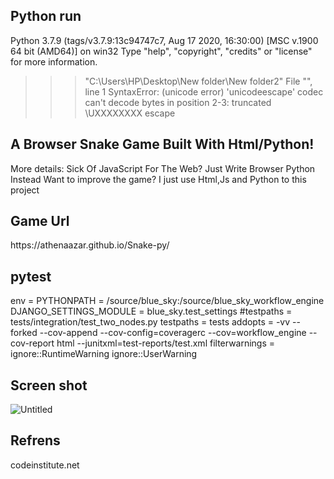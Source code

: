 <h2> Python run </h2>

Python 3.7.9 (tags/v3.7.9:13c94747c7, Aug 17 2020, 16:30:00) [MSC v.1900 64 bit (AMD64)] on win32
Type "help", "copyright", "credits" or "license" for more information.
>>> "C:\Users\HP\Desktop\New folder\New folder2"
  File "<stdin>", line 1
SyntaxError: (unicode error) 'unicodeescape' codec can't decode bytes in position 2-3: truncated \UXXXXXXXX escape
>>>

  
  
  
<h2>A Browser Snake Game Built With Html/Python!</h2>
More details: Sick Of JavaScript For The Web? Just Write Browser Python Instead
Want to improve the game? I just use Html,Js and Python to this project
  
  <h2>Game Url</h2>
  https://athenaazar.github.io/Snake-py/
 
  
  
  <h2>pytest</h2>
env =
    PYTHONPATH = /source/blue_sky:/source/blue_sky_workflow_engine
    DJANGO_SETTINGS_MODULE = blue_sky.test_settings
#testpaths = tests/integration/test_two_nodes.py
testpaths = tests
addopts = -vv --forked --cov-append --cov-config=coveragerc --cov=workflow_engine --cov-report html --junitxml=test-reports/test.xml 
filterwarnings =
    ignore::RuntimeWarning
    ignore::UserWarning
  

  
  
  <h2> Screen shot</h2>
  
  
  
  
  
 ![Untitled](https://user-images.githubusercontent.com/25683280/137636438-c30c8249-6a35-45d7-ae2f-edb9f052e628.png)
  
  
  
  
  
  <h2> Refrens </h2>
   
 codeinstitute.net
  
  
